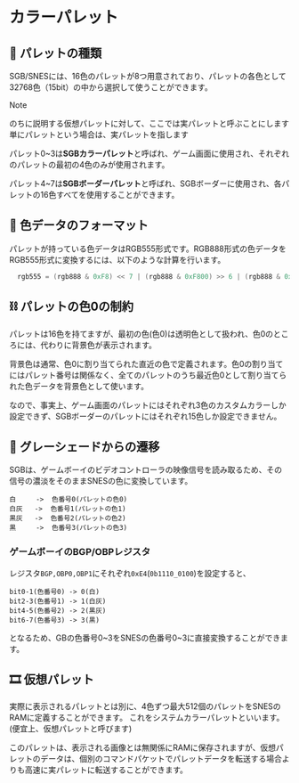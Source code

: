 # カラーパレット

## 🎨 パレットの種類

SGB/SNESには、16色のパレットが8つ用意されており、パレットの各色として32768色（15bit）の中から選択して使うことができます。

> [!NOTE]  
> のちに説明する仮想パレットに対して、ここでは実パレットと呼ぶことにします  
> 単にパレットという場合は、実パレットを指します

パレット0~3は**SGBカラーパレット**と呼ばれ、ゲーム画面に使用され、それぞれのパレットの最初の4色のみが使用されます。

パレット4~7は**SGBボーダーパレット**と呼ばれ、SGBボーダーに使用され、各パレットの16色すべてを使用することができます。

## 🌈 色データのフォーマット

パレットが持っている色データはRGB555形式です。RGB888形式の色データをRGB555形式に変換するには、以下のような計算を行います。

```cpp
  rgb555 = (rgb888 & 0xF8) << 7 | (rgb888 & 0xF800) >> 6 | (rgb888 & 0xF80000) >> 19;
```

## ⛓ パレットの色0の制約

パレットは16色を持てますが、最初の色(色0)は透明色として扱われ、色0のところには、代わりに背景色が表示されます。

背景色は通常、色0に割り当てられた直近の色で定義されます。色0の割り当てにはパレット番号は関係なく、全てのパレットのうち最近色0として割り当てられた色データを背景色として使います。

なので、事実上、ゲーム画面のパレットにはそれぞれ3色のカスタムカラーしか設定できず、SGBボーダーのパレットにはそれぞれ15色しか設定できません。

## 🔲 グレーシェードからの遷移

SGBは、ゲームボーイのビデオコントローラの映像信号を読み取るため、その信号の濃淡をそのままSNESの色に変換しています。

```
白     ->  色番号0(パレットの色0)
白灰   ->  色番号1(パレットの色1)
黒灰   ->  色番号2(パレットの色2)
黒     ->  色番号3(パレットの色3)
```

### ゲームボーイのBGP/OBPレジスタ

レジスタ`BGP,OBP0,OBP1`にそれぞれ`0xE4`(`0b1110_0100`)を設定すると、

```
bit0-1(色番号0) -> 0(白)
bit2-3(色番号1) -> 1(白灰)
bit4-5(色番号2) -> 2(黒灰)
bit6-7(色番号3) -> 3(黒)
```

となるため、GBの色番号0~3をSNESの色番号0~3に直接変換することができます。

## 🎞 仮想パレット

実際に表示されるパレットとは別に、4色ずつ最大512個のパレットをSNESのRAMに定義することができます。 これをシステムカラーパレットといいます。(便宜上、仮想パレットと呼びます)

このパレットは、表示される画像とは無関係にRAMに保存されますが、仮想パレットのデータは、個別のコマンドパケットでパレットデータを転送する場合よりも高速に実パレットに転送することができます。

